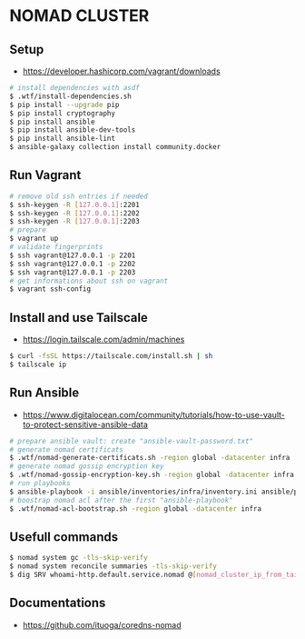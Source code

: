 # NOMAD CLUSTER

## Setup

* https://developer.hashicorp.com/vagrant/downloads

```sh
# install dependencies with asdf
$ .wtf/install-dependencies.sh
$ pip install --upgrade pip
$ pip install cryptography
$ pip install ansible
$ pip install ansible-dev-tools
$ pip install ansible-lint
$ ansible-galaxy collection install community.docker
```

## Run Vagrant

```sh
# remove old ssh entries if needed
$ ssh-keygen -R [127.0.0.1]:2201
$ ssh-keygen -R [127.0.0.1]:2202
$ ssh-keygen -R [127.0.0.1]:2203
# prepare
$ vagrant up
# validate fingerprints
$ ssh vagrant@127.0.0.1 -p 2201
$ ssh vagrant@127.0.0.1 -p 2202
$ ssh vagrant@127.0.0.1 -p 2203
# get informations about ssh on vagrant
$ vagrant ssh-config
```

## Install and use Tailscale

* https://login.tailscale.com/admin/machines

```sh
$ curl -fsSL https://tailscale.com/install.sh | sh
$ tailscale ip
```

## Run Ansible

* https://www.digitalocean.com/community/tutorials/how-to-use-vault-to-protect-sensitive-ansible-data

```sh
# prepare ansible vault: create "ansible-vault-password.txt"
# generate nomad certificats
$ .wtf/nomad-generate-certificats.sh -region global -datacenter infra
# generate nomad gossip encryption key
$ .wtf/nomad-gossip-encryption-key.sh -region global -datacenter infra
# run playbooks
$ ansible-playbook -i ansible/inventories/infra/inventory.ini ansible/playbook-infra.yml
# boostrap nomad acl after the first "ansible-playbook"
$ .wtf/nomad-acl-bootstrap.sh -region global -datacenter infra
```

## Usefull commands

```sh
$ nomad system gc -tls-skip-verify
$ nomad system reconcile summaries -tls-skip-verify
$ dig SRV whoami-http.default.service.nomad @[nomad_cluster_ip_from_tailscale]
```

## Documentations

* https://github.com/ituoga/coredns-nomad
